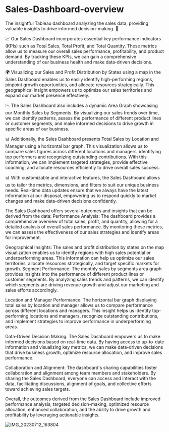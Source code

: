 # Sales-Dashboard-overview
The insightful Tableau dashboard analyzing the sales data, providing valuable insights to drive informed decision-making. 🚀

📈 Our Sales Dashboard incorporates essential key performance indicators (KPIs) such as Total Sales, Total Profit, and Total Quantity. 
These metrics allow us to measure our overall sales performance, profitability, and product demand. By tracking these KPIs, 
we can gain a comprehensive understanding of our business health and make data-driven decisions.

🌍 Visualizing our Sales and Profit Distribution by States using a map in the Sales Dashboard enables us to easily identify high-performing regions, pinpoint growth opportunities, and allocate resources strategically. 
This geographical insight empowers us to optimize our sales territories and expand our market presence effectively.

📉 The Sales Dashboard also includes a dynamic Area Graph showcasing our Monthly Sales by Segments. 
By visualizing our sales trends over time, we can identify patterns, assess the performance of different product lines or customer segments, and make informed decisions to drive growth in specific areas of our business.

📊 Additionally, the Sales Dashboard presents Total Sales by Location and Manager using a horizontal bar graph. 
This visualization allows us to compare sales figures across different locations and managers, identifying top performers and recognizing outstanding contributions. With this information, we can implement targeted strategies, provide effective coaching, and allocate resources efficiently to drive overall sales success.

📊 With customizable and interactive features, the Sales Dashboard allows us to tailor the metrics, dimensions, and filters to suit our unique business needs. 
Real-time data updates ensure that we always have the latest information at our disposal, empowering us to respond quickly to market changes and make data-driven decisions confidently.

The Sales Dashboard offers several outcomes and insights that can be derived from the data:
Performance Analysis: The dashboard provides a comprehensive overview of total sales, profit, and quantity, allowing for a detailed analysis of overall sales performance. By monitoring these metrics, we can assess the effectiveness of our sales strategies and identify areas for improvement.

Geographical Insights: The sales and profit distribution by states on the map visualization enables us to identify regions with high sales potential or underperforming areas. This information can help us optimize our sales territories, allocate resources strategically, and target specific markets for growth.
Segment Performance: The monthly sales by segments area graph provides insights into the performance of different product lines or customer segments. By analyzing sales trends and patterns, we can identify which segments are driving revenue growth and adjust our marketing and sales efforts accordingly.

Location and Manager Performance: The horizontal bar graph displaying total sales by location and manager allows us to compare performance across different locations and managers. This insight helps us identify top-performing locations and managers, recognize outstanding contributions, and implement strategies to improve performance in underperforming areas.

Data-Driven Decision Making: The Sales Dashboard empowers us to make informed decisions based on real-time data. By having access to up-to-date information and visualizing key metrics, we can make data-driven decisions that drive business growth, optimize resource allocation, and improve sales performance.

Collaboration and Alignment: The dashboard's sharing capabilities foster collaboration and alignment among team members and stakeholders. By sharing the Sales Dashboard, everyone can access and interact with the data, facilitating discussions, alignment of goals, and collective efforts toward achieving sales targets.

Overall, the outcomes derived from the Sales Dashboard include improved performance analysis, targeted decision-making, optimized resource allocation, enhanced collaboration, and the ability to drive growth and profitability by leveraging actionable insights.

![IMG_20230712_163804](https://github.com/archana2727/Sales-Dashboard-overview/assets/134779663/dd641abe-d7db-415b-a7f8-4e2264a00b1e)

